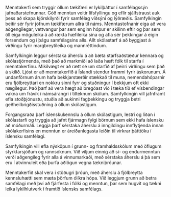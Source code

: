 Menntakerfi sem tryggir öllum tækifæri er lykilþáttur í samfélagssýn jafnaðarstefnunnar. Góð menntun veitir lífsfyllingu og eflir sjálfstraust auk þess að skapa kjörskilyrði fyrir samfélag víðsýni og lýðræðis. Samfylkingin beitir sér fyrir jöfnum tækifærum allra til náms. Menntastofnanir eiga að vera aðgengilegar, vettvangur þar sem enginn hópur er skilinn eftir og þar sem öll eiga möguleika á að rækta hæfileika sína og afla sér þekkingar á eigin forsendum og í þágu samfélagsins alls. Allt skólastarf á að byggjast á virðingu fyrir margbreytileika og mannréttindum.

Samfylkingin leggur sérstaka áherslu á að bæta starfsaðstæður kennara og skólastjórnenda, með það að markmiði að laða hæft fólk til starfa í menntakerfinu. Mikilvægt er að rætt sé um starfið af þeirri virðingu sem það á skilið. Ljóst er að menntakerfið á Íslandi stendur frammi fyrir áskorunum. Á undanförnum árum hafa bekkjarstærðir stækkað til muna, nemendahóparnir eru fjölbreyttari en nokkru sinni fyrr og stuðningur í bekkjum oft ekki nægilegur. Það þarf að vera hægt að bregðast við í tæka tíð ef vísbendingar vakna um frávik í námsárangri í tilteknum skólum. Samfylkingin vill jafnframt efla stoðþjónustu, stuðla að aukinni fagþekkingu og tryggja betri geðheilbrigðisstuðning á öllum skólastigum.

Forgangsraða þarf íslenskukennslu á öllum skólastigum, lestri og líðan í skólastarfi og tryggja að jafnt fjármagn fylgi börnum sem ekki hafa íslensku að móðurmáli. Leggja þarf sérstaka áherslu á inngildingu innflytjenda innan skólakerfisins en menntun er áreiðanlegasta leiðin til virkrar þátttöku í íslensku samfélagi.

Samfylkingin vill efla nýsköpun í grunn- og framhaldsskólum með öflugum styrktarsjóðum og rannsóknum. Við viljum einnig að sí- og endurmenntun verði aðgengileg fyrir alla á vinnumarkaði, með sérstaka áherslu á þá sem eru í atvinnuleit eða þurfa aðlögun vegna tækniþróunar.

Menntakerfið skal vera í stöðugri þróun, með áherslu á fjölbreytta kennsluhætti sem mæta þörfum ólíkra hópa. Við leggjum grunn að betra samfélagi með því að fjárfesta í fólki og menntun, þar sem hugvit og tækni leika lykilhlutverk í framtíð íslensks samfélags.
